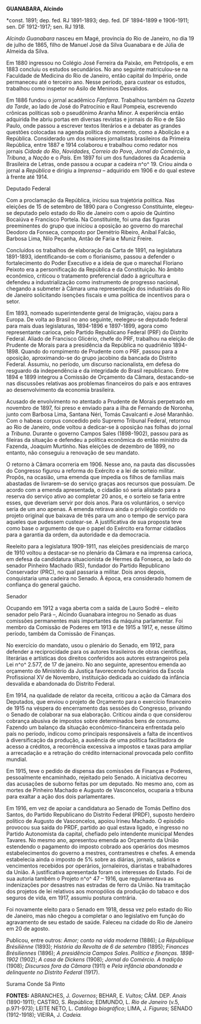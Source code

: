 **GUANABARA, Alcindo**

\*const. 1891; dep. fed. RJ 1891-1893; dep. fed. DF 1894-1899 e
1906-1911; sen. DF 1912-1917; sen. RJ 1918.

*Alcindo Guanabara* nasceu em Magé, província do Rio de Janeiro, no dia
19 de julho de 1865, filho de Manuel José da Silva Guanabara e de Júlia
de Almeida da Silva.

Em 1880 ingressou no Colégio José Ferreira da Paixão, em Petrópolis, e
em 1883 concluiu os estudos secundários. No ano seguinte matriculou-se
na Faculdade de Medicina do Rio de Janeiro, então capital do Império,
onde permaneceu até o terceiro ano. Nesse período, para custear os
estudos, trabalhou como inspetor no Asilo de Meninos Desvalidos.

Em 1886 fundou o jornal acadêmico *Fanfarra*. Trabalhou também na
*Gazeta da Tarde*, ao lado de José do Patrocínio e Raul Pompeia,
escrevendo crônicas políticas sob o pseudônimo Aranha Minor. A
experiência então adquirida lhe abriu portas em diversas revistas e
jornais do Rio e de São Paulo, onde passou a escrever textos literários
e a debater as grandes questões colocadas na agenda política do momento,
como a Abolição e a República. Considerado um dos maiores jornalistas
brasileiros da Primeira República, entre 1887 e 1914 colaborou e
trabalhou como redator nos jornais *Cidade do Rio*, *Novidades, Correio
do Povo, Jornal do Comércio*, a *Tribuna*, a *Nação* e o *País*. Em 1897
foi um dos fundadores da Academia Brasileira de Letras, onde passou a
ocupar a cadeira n^o^ 19. Criou ainda o jornal a *República* e dirigiu a
*Imprensa* – adquirido em 1906 e do qual esteve à frente até 1914.

Deputado Federal

Com a proclamação da República, iniciou sua trajetória política. Nas
eleições de 15 de setembro de 1890 para o Congresso Constituinte,
elegeu-se deputado pelo estado do Rio de Janeiro com o apoio de Quintino
Bocaiúva e Francisco Portela. Na Constituinte, foi uma das figuras
preeminentes do grupo que iniciou a oposição ao governo do marechal
Deodoro da Fonseca, composto por Demétrio Ribeiro, Aníbal Falcão,
Barbosa Lima, Nilo Peçanha, Antão de Faria e Muniz Freire.

Concluídos os trabalhos de elaboração da Carta de 1891, na legislatura
1891-1893, identificando-se com o florianismo, passou a defender o
fortalecimento do Poder Executivo e a ideia de que o marechal Floriano
Peixoto era a personificação da República e da Constituição. No âmbito
econômico, criticou o tratamento preferencial dado à agricultura e
defendeu a industrialização como instrumento de progresso nacional,
chegando a submeter à Câmara uma representação dos industriais do Rio de
Janeiro solicitando isenções fiscais e uma política de incentivos para o
setor.

Em 1893, nomeado superintendente geral de Imigração, viajou para a
Europa. De volta ao Brasil no ano seguinte, reelegeu-se deputado federal
para mais duas legislaturas, 1894-1896 e 1897-1899, agora como
representante carioca, pelo Partido Republicano Federal (PRF) do
Distrito Federal. Aliado de Francisco Glicério, chefe do PRF, trabalhou
na eleição de Prudente de Morais para a presidência da República no
quadriênio 1894-1898. Quando do rompimento de Prudente com o PRF, passou
para a oposição, aproximando-se do grupo jacobino da bancada do Distrito
Federal. Assumiu, no período, um discurso nacionalista, em defesa do
resguardo da independência e da integridade do Brasil republicano. Entre
1894 e 1899 integrou a Comissão de Orçamento da Câmara, destacando-se
nas discussões relativas aos problemas financeiros do país e aos
entraves ao desenvolvimento da economia brasileira.

Acusado de envolvimento no atentado a Prudente de Morais perpetrado em
novembro de 1897, foi preso e enviado para a ilha de Fernando de
Noronha, junto com Barbosa Lima, Santana Néri, Tomás Cavalcanti e José
Maranhão. Com o habeas corpus concedido pelo Supremo Tribunal Federal,
retornou ao Rio de Janeiro, onde voltou a dedicar-se à oposição nas
folhas do jornal a *Tribuna*. Durante o governo Campos Sales
(1898-1902), passou para as fileiras da situação e defendeu a política
econômica do então ministro da Fazenda, Joaquim Murtinho. Nas eleições
de dezembro de 1899, no entanto, não conseguiu a renovação de seu
mandato.

O retorno à Câmara ocorreria em 1906. Nesse ano, na pauta das discussões
do Congresso figurou a reforma do Exército e a lei de sorteio militar.
Propôs, na ocasião, uma emenda que impedia os filhos de famílias mais
abastadas de livrarem-se do serviço graças aos recursos que possuíam. De
acordo com a emenda apresentada, o cidadão só seria alistado para a
reserva do serviço ativo ao completar 20 anos, e o sorteio se faria
entre esses, que deveriam servir por dois anos. Para os voluntários, o
serviço seria de um ano apenas. A emenda retirava ainda o privilégio
contido no projeto original que baixava de três para um ano o tempo de
serviço para aqueles que pudessem custear-se. A justificativa de sua
proposta teve como base o argumento de que o papel do Exército era
formar cidadãos para a garantia da ordem, da autoridade e da democracia.

Reeleito para a legislatura 1909-1911, nas eleições presidenciais de
março de 1910 voltou a destacar-se no plenário da Câmara e na imprensa
carioca, em defesa da candidatura situacionista de Hermes da Fonseca, ao
lado do senador Pinheiro Machado (RS), fundador do Partido Republicano
Conservador (PRC), no qual passaria a militar. Dois anos depois,
conquistaria uma cadeira no Senado. À época, era considerado homem de
confiança do general gaúcho.

Senador

Ocupando em 1912 a vaga aberta com a saída de Lauro Sodré – eleito
senador pelo Pará –, Alcindo Guanabara integrou no Senado as duas
comissões permanentes mais importantes da máquina parlamentar. Foi
membro da Comissão de Poderes em 1913 e de 1915 a 1917, e, nesse último
período, também da Comissão de Finanças.

No exercício do mandato, usou o plenário do Senado, em 1912, para
defender a reciprocidade para os autores brasileiros de obras
científicas, literárias e artísticas dos direitos conferidos aos autores
estrangeiros pela Lei n^o^ 2.577, de 17 de janeiro. No ano seguinte,
apresentou emenda ao orçamento do Ministério da Justiça favorecendo
funcionários da Escola Profissional XV de Novembro, instituição dedicada
ao cuidado da infância desvalida e abandonada do Distrito Federal.

Em 1914, na qualidade de relator da receita, criticou a ação da Câmara
dos Deputados, que enviou o projeto de Orçamento para o exercício
financeiro de 1915 na véspera do encerramento das sessões do Congresso,
privando o Senado de colaborar na sua elaboração. Criticou ainda o que
considerou cobrança abusiva de impostos sobre determinados bens de
consumo. Fazendo um balanço da situação econômico-financeira enfrentada
pelo país no período, indicou como principais responsáveis a falta de
incentivos à diversificação da produção, a ausência de uma política
facilitadora de acesso a créditos, a recorrência excessiva a impostos e
taxas para ampliar a arrecadação e a retração do crédito internacional
provocada pelo conflito mundial.

Em 1915, teve o pedido de dispensa das comissões de Finanças e Poderes,
pessoalmente encaminhado, rejeitado pelo Senado. A iniciativa decorreu
das acusações de suborno feitas por um deputado. No mesmo ano, com as
mortes de Pinheiro Machado e Augusto de Vasconcelos, ocuparia a tribuna
para exaltar a ação dos dois parlamentares.

Em 1916, em vez de apoiar a candidatura ao Senado de Tomás Delfino dos
Santos, do Partido Republicano do Distrito Federal (PRDF), suposto
herdeiro político de Augusto de Vasconcelos, apoiou Irineu Machado. O
episódio provocou sua saída do PRDF, partido ao qual estava ligado, e
ingresso no Partido Autonomista da capital, chefiado pelo intendente
municipal Mendes Tavares. No mesmo ano, apresentou emenda ao Orçamento
da União estendendo o pagamento do imposto cobrado aos operários dos
mesmos estabelecimentos do governo a mestres, contramestres e chefes. A
emenda estabelecia ainda o imposto de 5% sobre as diárias, jornais,
salários e vencimentos recebidos por operários, jornaleiros, diaristas e
trabalhadores da União. A justificativa apresentada foram os interesses
do Estado. Foi de sua autoria também o Projeto n^o^ 47 – 1916, que
regulamentava as indenizações por desastres nas estradas de ferro da
União. Na tramitação dos projetos de lei relativos aos monopólios da
produção do tabaco e dos seguros de vida, em 1917, assumiu postura
contrária.

Foi novamente eleito para o Senado em 1918, dessa vez pelo estado do Rio
de Janeiro, mas não chegou a completar o ano legislativo em função do
agravamento de seu estado de saúde. Faleceu na cidade do Rio de Janeiro
em 20 de agosto.

Publicou, entre outros: *Amor; conto na vida moderna* (1886); *La
République Brésiliènne* (1893); *História da Revolta de 6 de setembro*
(1895); *Finances Brésiliennes* (1896); *A presidência Campos Sales*.
*Política e finanças. 1898-1902* (1902); *A casa de Dickens* (1908);
*Jornal do Comércio. A tradição* (1908); *Discursos fora da Câmara*
(1911) e *Pela infância abandonada e delinquente no Distrito* *Federal*
(1917).

Surama Conde Sá Pinto

**FONTES:** ABRANCHES, J. *Governos*; BEHAR, E. *Vultos*; CÂM. DEP.
*Anais* (1890-1911); CASTRO, S. *República*; EDMUNDO, L. *Rio de
Janeiro* (v.5, p.971-973); LEITE NETO, L. *Catálogo biográfico*; LIMA,
J. *Figuras*; SENADO (1912-1918); VIEIRA, J. *Cadeia.*
